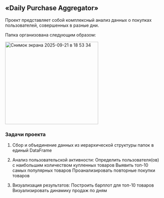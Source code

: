 ## «Daily Purchase Aggregator»

Проект представляет собой комплексный анализ данных о покупках пользователей, совершенных в разные дни.

Папка организована следующим образом:

<img width="302" height="267" alt="Снимок экрана 2025-09-21 в 18 53 34" src="https://github.com/user-attachments/assets/ea531c86-5ccd-4529-b4b6-02a0ed00f067" />


### Задачи проекта
1) Сбор и объединение данных из иерархической структуры папок в единый DataFrame
   
2) Анализ пользовательской активности:
  Определить пользователя(ов) с наибольшим количеством купленных товаров
  Выявить топ-10 самых популярных товаров
  Проанализировать повторные покупки товаров

3) Визуализация результатов:
  Построить барплот для топ-10 товаров
  Визуализировать динамику продаж по дням
